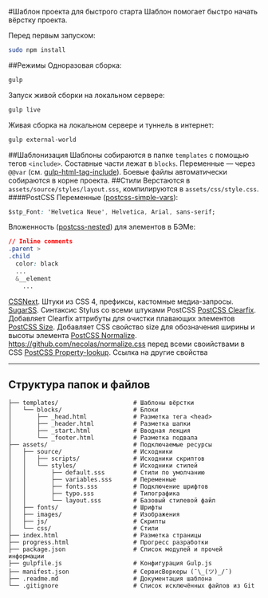 #Шаблон проекта для быстрого старта
Шаблон помогает быстро начать вёрстку проекта.

Перед первым запуском:
```bash 
sudo npm install
```
##Режимы
Одноразовая сборка:
```bash
gulp
```
Запуск живой сборки на локальном сервере:
```bash
gulp live
```
Живая сборка на локальном сервере и туннель в интернет:
```bash
gulp external-world
```
##Шаблонизация
Шаблоны собираются в папке `templates` с помощью тегов `<include>`. Составные части лежат в `blocks`. Переменные — через `@@var` (см. [gulp-html-tag-include](https://github.com/straykov/gulp-html-tag-include)). Боевые файлы автоматически собираются в корне проекта.
##Стили
Верстаются в `assets/source/styles/layout.sss`, компилируются в `assets/css/style.css`.
####PostCSS
Переменные ([postcss-simple-vars](https://github.com/postcss/postcss-simple-vars)):
```css
$stp_Font: 'Helvetica Neue', Helvetica, Arial, sans-serif;
```
Вложенность ([postcss-nested](https://github.com/postcss/postcss-nested)) для элементов в БЭМе:

```css
// Inline comments
.parent >
.child
  color: black
  ...
  &__element
    ...
```

[CSSNext](http://cssnext.io). Штуки из CSS 4, префиксы, кастомные медиа-запросы.
[SugarSS](https://github.com/postcss/sugarss). Синтаксис Stylus со всеми штуками PostCSS
[PostCSS Clearfix](https://github.com/seaneking/postcss-clearfix). Добавляет Clearfix аттрибуты для очистки плавающих элементов
[PostCSS Size](https://github.com/postcss/postcss-size). Добавляет CSS свойство size для обозначения ширины и высоты элемента
[PostCSS Normalize](https://github.com/seaneking/postcss-normalize). https://github.com/necolas/normalize.css перед всеми своийствами в CSS
[PostCSS Property-lookup](https://github.com/simonsmith/postcss-property-lookup). Ссылка на другие свойства

- - - -

## Структура папок и файлов

```
├── templates/                     # Шаблоны вёрстки
│   └── blocks/                    # Блоки
│       ├── _head.html             # Разметка тега <head>
│       ├── _header.html           # Разметка шапки
│       ├── _start.html            # Вводная лекция
│       └── _footer.html           # Разметка подвала
├── assets/                        # Подключаемые ресурсы
│   ├── source/                    # Исходники
│   │   ├── scripts/               # Исходники скриптов
│   │   └── styles/                # Исходники стилей
│   │       ├── default.sss        # Стили по умолчанию
│   │       ├── variables.sss      # Переменные
│   │       ├── fonts.sss          # Подключение шрифтов
│   │       ├── typo.sss           # Типографика
│   │       └── layout.sss         # Базовый стилевой файл
│   ├── fonts/                     # Шрифты
│   ├── images/                    # Изображения
│   ├── js/                        # Скрипты
│   └── css/                       # Стили
├── index.html                     # Разметка страницы
├── progress.html                  # Прогресс разработки
├── package.json                   # Список модулей и прочей информации
├── gulpfile.js                    # Конфигурация Gulp.js
├── manifest.json                  # СервисВоркеры (¯\_(ツ)_/¯)
├── .readme.md                     # Документация шаблона
└── .gitignore                     # Список исключённых файлов из Git
```

